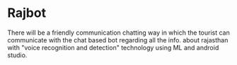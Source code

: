 # Rajbot
There will be a friendly communication chatting way in which the tourist can communicate with the chat based bot regarding all the info. about rajasthan with "voice recognition and detection" technology using ML and android studio.
